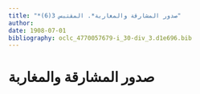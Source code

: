 ```yaml
---
title: "*صدور المشارقة والمغاربة*. المقتبس 3(6)"
author: 
date: 1908-07-01
bibliography: oclc_4770057679-i_30-div_3.d1e696.bib
---
```




#  صدور المشارقة والمغاربة 

